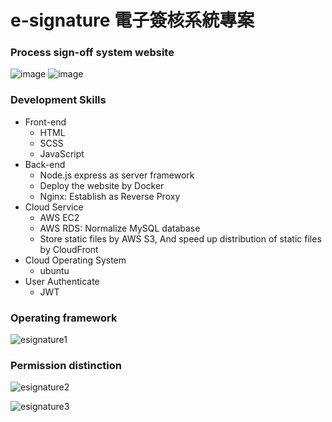 # e-signature 電子簽核系統專案
### Process sign-off system website
![image](https://user-images.githubusercontent.com/112619621/224507674-20ed440e-b579-468a-b65b-0a2bdda9f260.png)
![image](https://user-images.githubusercontent.com/112619621/224507768-b17404b3-b19a-4ec4-b42e-87df7be02fcd.png)


### Development Skills
- Front-end
  - HTML
  - SCSS
  - JavaScript
- Back-end
  - Node.js express as server framework
  - Deploy the website by Docker
  - Nginx: Establish as Reverse Proxy
- Cloud Service
  - AWS EC2
  - AWS RDS: Normalize MySQL database
  - Store static files by AWS S3, And speed up distribution of static files by CloudFront
- Cloud Operating System
  - ubuntu
- User Authenticate
  - JWT

### Operating framework
![esignature1](https://user-images.githubusercontent.com/112619621/224506862-8bba2e08-1c65-4aec-8906-771cc025d599.PNG)

### Permission distinction
![esignature2](https://user-images.githubusercontent.com/112619621/224508845-8607235c-90d9-419d-b752-744d9ee97432.PNG)

![esignature3](https://user-images.githubusercontent.com/112619621/224509592-9fa734a8-3256-481a-8484-1985c1cbdd56.PNG)
